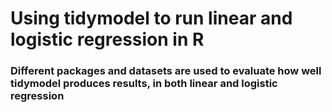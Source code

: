 # Using tidymodel to run linear and logistic regression in R
### Different packages and datasets are used to evaluate how well tidymodel produces results, in both linear and logistic regression

